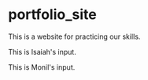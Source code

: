 # portfolio_site

This is a website for practicing our skills.

This is Isaiah's input.

This is Monil's input.

